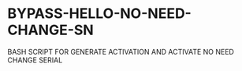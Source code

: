 # BYPASS-HELLO-NO-NEED-CHANGE-SN
BASH SCRIPT FOR GENERATE ACTIVATION AND ACTIVATE NO NEED CHANGE SERIAL
